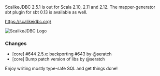 ScalikeJDBC 2.5.1 is out for Scala 2.10, 2.11 and 2.12. The mapper-generator sbt plugin for sbt 0.13 is available as well.

https://scalikejdbc.org/

![ScalikeJDBC Logo](https://scalikejdbc.org/images/logo.png)

### Changes

 - [core] #644 2.5.x: backporting #643 by @seratch
 - [core] Bump patch version of libs by @seratch
 
Enjoy writing mostly type-safe SQL and get things done!
